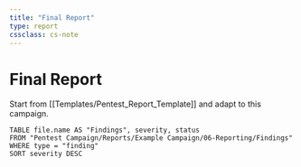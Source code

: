 ```yaml
---
title: "Final Report"
type: report
cssclass: cs-note
---
```


# Final Report

Start from [[Templates/Pentest_Report_Template]] and adapt to this campaign.

```dataview
TABLE file.name AS "Findings", severity, status
FROM "Pentest Campaign/Reports/Example Campaign/06-Reporting/Findings"
WHERE type = "finding"
SORT severity DESC
```

